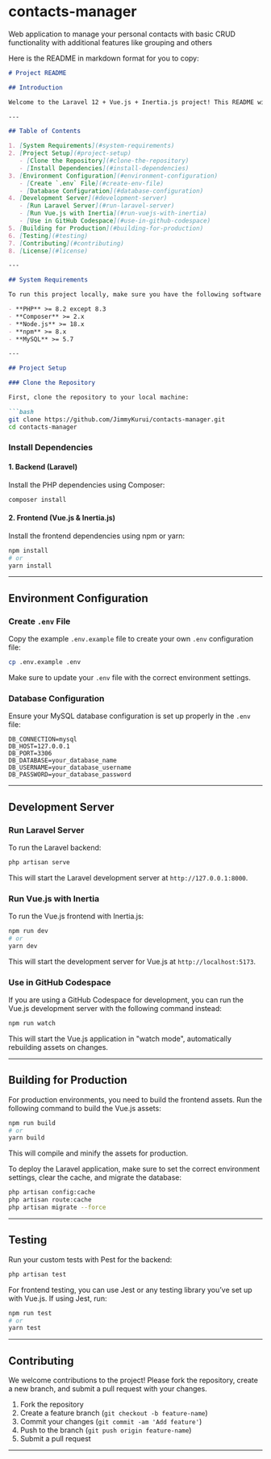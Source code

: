 # contacts-manager
Web application to manage your personal contacts with basic CRUD functionality with additional features like grouping and others


Here is the README in markdown format for you to copy:

````markdown
# Project README

## Introduction

Welcome to the Laravel 12 + Vue.js + Inertia.js project! This README will guide you through the necessary steps to set up the project on your local environment, explain essential dependencies, and provide basic usage instructions.

---

## Table of Contents

1. [System Requirements](#system-requirements)
2. [Project Setup](#project-setup)
   - [Clone the Repository](#clone-the-repository)
   - [Install Dependencies](#install-dependencies)
3. [Environment Configuration](#environment-configuration)
   - [Create `.env` File](#create-env-file)
   - [Database Configuration](#database-configuration)
4. [Development Server](#development-server)
   - [Run Laravel Server](#run-laravel-server)
   - [Run Vue.js with Inertia](#run-vuejs-with-inertia)
   - [Use in GitHub Codespace](#use-in-github-codespace)
5. [Building for Production](#building-for-production)
6. [Testing](#testing)
7. [Contributing](#contributing)
8. [License](#license)

---

## System Requirements

To run this project locally, make sure you have the following software installed:

- **PHP** >= 8.2 except 8.3
- **Composer** >= 2.x
- **Node.js** >= 18.x
- **npm** >= 8.x
- **MySQL** >= 5.7

---

## Project Setup

### Clone the Repository

First, clone the repository to your local machine:

```bash
git clone https://github.com/JimmyKurui/contacts-manager.git
cd contacts-manager
````

### Install Dependencies

#### 1. Backend (Laravel)

Install the PHP dependencies using Composer:

```bash
composer install
```

#### 2. Frontend (Vue.js & Inertia.js)

Install the frontend dependencies using npm or yarn:

```bash
npm install
# or
yarn install
```

---

## Environment Configuration

### Create `.env` File

Copy the example `.env.example` file to create your own `.env` configuration file:

```bash
cp .env.example .env
```

Make sure to update your `.env` file with the correct environment settings.

### Database Configuration

Ensure your MySQL database configuration is set up properly in the `.env` file:

```plaintext
DB_CONNECTION=mysql
DB_HOST=127.0.0.1
DB_PORT=3306
DB_DATABASE=your_database_name
DB_USERNAME=your_database_username
DB_PASSWORD=your_database_password
```

---

## Development Server

### Run Laravel Server

To run the Laravel backend:

```bash
php artisan serve
```

This will start the Laravel development server at `http://127.0.0.1:8000`.

### Run Vue.js with Inertia

To run the Vue.js frontend with Inertia.js:

```bash
npm run dev
# or
yarn dev
```

This will start the development server for Vue.js at `http://localhost:5173`.

### Use in GitHub Codespace

If you are using a GitHub Codespace for development, you can run the Vue.js development server with the following command instead:

```bash
npm run watch
```

This will start the Vue.js application in "watch mode", automatically rebuilding assets on changes.

---

## Building for Production

For production environments, you need to build the frontend assets. Run the following command to build the Vue.js assets:

```bash
npm run build
# or
yarn build
```

This will compile and minify the assets for production.

To deploy the Laravel application, make sure to set the correct environment settings, clear the cache, and migrate the database:

```bash
php artisan config:cache
php artisan route:cache
php artisan migrate --force
```

---

## Testing

Run your custom tests with Pest for the backend:

```bash
php artisan test
```

For frontend testing, you can use Jest or any testing library you’ve set up with Vue.js. If using Jest, run:

```bash
npm run test
# or
yarn test
```

---

## Contributing

We welcome contributions to the project! Please fork the repository, create a new branch, and submit a pull request with your changes.

1. Fork the repository
2. Create a feature branch (`git checkout -b feature-name`)
3. Commit your changes (`git commit -am 'Add feature'`)
4. Push to the branch (`git push origin feature-name`)
5. Submit a pull request

---
 
 